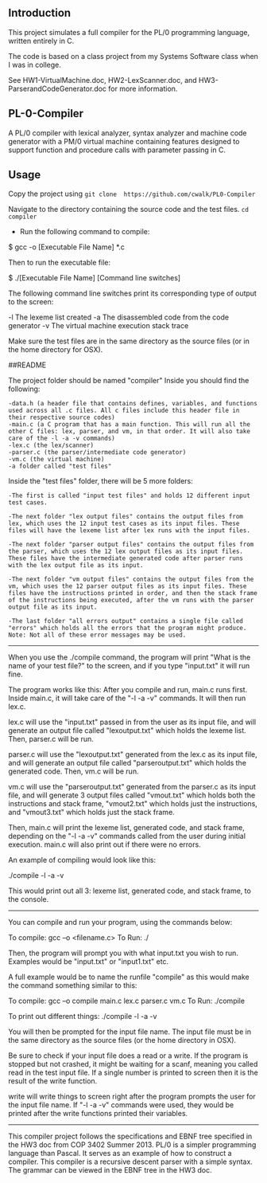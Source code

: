 ## Introduction

This project simulates a full compiler for the PL/0 programming language, written entirely in C.

The code is based on a class project from my Systems Software class when I was in college.

See HW1-VirtualMachine.doc, HW2-LexScanner.doc, and HW3-ParserandCodeGenerator.doc for more information.

## PL-0-Compiler
A PL/0 compiler with lexical analyzer, syntax analyzer and machine code generator with a PM/0 virtual machine containing features designed to support function and procedure calls with parameter passing in C.

## Usage
Copy the project using `git clone  https://github.com/cwalk/PL0-Compiler`

Navigate to the directory containing the source code and the test files. `cd compiler`

- Run the following command to compile:

$ gcc -o [Executable File Name] *.c

Then to run the executable file:

$ ./[Executable File Name] [Command line switches]

The following command line switches print its corresponding
type of output to the screen:

  -l  The lexeme list created
  -a 	The disassembled code from the code generator
  -v 	The virtual machine execution stack trace

Make sure the test files are in the same directory as the source files (or in the home directory for OSX).

##README

The project folder should be named "compiler" Inside you should find the following: 

	-data.h (a header file that contains defines, variables, and functions used across all .c files. All c files include this header file in their respective source codes)
	-main.c (a C program that has a main function. This will run all the other C files: lex, parser, and vm, in that order. It will also take care of the -l -a -v commands)
	-lex.c (the lex/scanner)
	-parser.c (the parser/intermediate code generator)
	-vm.c (the virtual machine)
	-a folder called "test files"


Inside the "test files" folder, there will be 5 more folders:

	-The first is called "input test files" and holds 12 different input test cases.
	
	-The next folder "lex output files" contains the output files from lex, which uses the 12 input test cases as its input files. These files will have the lexeme list after lex runs with the input files.

	-The next folder "parser output files" contains the output files from the parser, which uses the 12 lex output files as its input files. These files have the intermediate generated code after parser runs with the lex output file as its input.

	-The next folder "vm output files" contains the output files from the vm, which uses the 12 parser output files as its input files. These files have the instructions printed in order, and then the stack frame of the instructions being executed, after the vm runs with the parser output file as its input.

	-The last folder "all errors output" contains a single file called "errors" which holds all the errors that the program might produce. Note: Not all of these error messages may be used.

******************************************************************************************

When you use the ./compile command, the program will print "What is the name of your test file?" to the screen, and if you type "input.txt" it will run fine. 

The program works like this: After you compile and run, main.c runs first. Inside main.c, it will take care of the "-l -a -v" commands. It will then run lex.c.

lex.c will use the "input.txt" passed in from the user as its input file, and will generate an output file called "lexoutput.txt" which holds the lexeme list. Then, parser.c will be run.

parser.c will use the "lexoutput.txt" generated from the lex.c as its input file, and will generate an output file called "parseroutput.txt" which holds the generated code. Then, vm.c will be run.

vm.c will use the "parseroutput.txt" generated from the parser.c as its input file, and will generate 3 output files called "vmout.txt" which holds both the instructions and stack frame, "vmout2.txt" which holds just the instructions,  and "vmout3.txt" which holds just the stack frame. 

Then, main.c will print the lexeme list, generated code, and stack frame, depending on the "-l -a -v" commands called from the user during initial execution. main.c will also print out if there were no errors.


An example of compiling would look like this:

./compile -l -a -v         

This would print out all 3: lexeme list, generated code, and stack frame, to the console.
******************************************************************************************

You can compile and run your program, using the commands below: 

To compile: gcc –o <runfile> <filename.c>
To Run: ./<runfile>

Then, the program will prompt you with what input.txt you wish to run. Examples would be "input.txt" or "input1.txt" etc.

A full example would be to name the runfile "compile" as this would make the command something similar to this:

To compile: gcc –o compile main.c lex.c parser.c vm.c
To Run: ./compile

To print out different things: ./compile -l -a -v

You will then be prompted for the input file name. The input file must be in the same directory as the source files (or the home directory in OSX). 

Be sure to check if your input file does a read or a write. If the program is stopped but not crashed, it might be waiting for a scanf, meaning you called read in the test input file. If a single number is printed to screen then it is the result of the write function. 

write will write things to screen right after the program prompts the user for the input file name. If "-l -a -v" commands were used, they would be printed after the write functions printed their variables. 
******************************************************************************************

This compiler project follows the specifications and EBNF tree specified in the HW3 doc from COP 3402 Summer 2013. PL/0 is a simpler programming language than Pascal. It serves as an example of how to construct a compiler. This compiler is a recursive descent parser with a simple syntax. The grammar can be viewed in the EBNF tree in the HW3 doc. 
